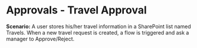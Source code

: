 # Approvals - Travel Approval

**Scenario:** A user stores his/her travel information in a SharePoint list named Travels. When a new travel
request is created, a flow is triggered and ask a manager to Approve/Reject.

